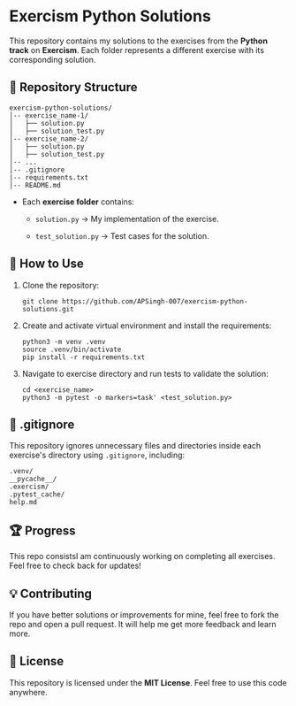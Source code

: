 # Exercism Python Solutions

This repository contains my solutions to the exercises from the  **Python track** on **Exercism**. Each folder represents a different exercise with its corresponding solution.

## 📁 **Repository Structure**

```
exercism-python-solutions/
│-- exercise_name-1/
│   ├── solution.py
│   ├── solution_test.py
│-- exercise_name-2/
│   ├── solution.py
│   ├── solution_test.py
│-- ...
│-- .gitignore
|-- requirements.txt
│-- README.md
``` 

- Each **exercise folder** contains:
    
    - `solution.py` → My implementation of the exercise.
        
    - `test_solution.py` → Test cases for the solution.
        

## 🚀 **How to Use**

1. Clone the repository:
    
    ```
    git clone https://github.com/APSingh-007/exercism-python-solutions.git
    ```
    
2. Create and activate virtual environment and install the requirements:
    
    ```
    python3 -m venv .venv
    source .venv/bin/activate
    pip install -r requirements.txt
    ```
        
3. Navigate to exercise directory and run tests to validate the solution:
    
    ```
    cd <exercise_name>
    python3 -m pytest -o markers=task' <test_solution.py>
    ```

## 📌 **.gitignore**

This repository ignores unnecessary files and directories inside each exercise's directory using `.gitignore`, including:

```
.venv/
__pycache__/
.exercism/
.pytest_cache/
help.md
```

## 🏆 **Progress**

This repo consistsI am continuously working on completing all exercises. Feel free to check back for updates!

## 💡 **Contributing**

If you have better solutions or improvements for mine, feel free to fork the repo and open a pull request. It will help me get more feedback and learn more.

## 📜 **License**

This repository is licensed under the **MIT License**. Feel free to use this code anywhere.
